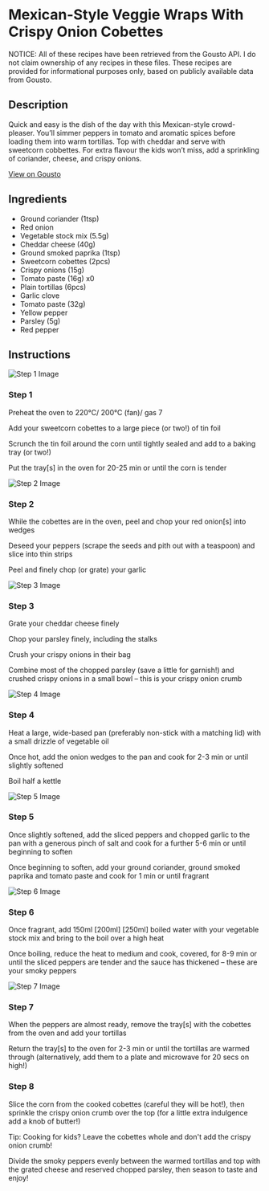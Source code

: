 # Mexican-Style Veggie Wraps With Crispy Onion Cobettes

NOTICE: All of these recipes have been retrieved from the Gousto API. I do not claim ownership of any recipes in these files. These recipes are provided for informational purposes only, based on publicly available data from Gousto.

## Description

Quick and easy is the dish of the day with this Mexican-style crowd-pleaser. You’ll simmer peppers in tomato and aromatic spices before loading them into warm tortillas. Top with cheddar and serve with sweetcorn cobbettes. For extra flavour the kids won’t miss, add a sprinkling of coriander, cheese, and crispy onions.

[View on Gousto](https://www.gousto.co.uk/recipes/cookbook/mexican-style-veggie-wraps-with-crispy-onion-cobettes)

## Ingredients

- Ground coriander (1tsp)
- Red onion
- Vegetable stock mix (5.5g)
- Cheddar cheese (40g)
- Ground smoked paprika (1tsp)
- Sweetcorn cobettes (2pcs)
- Crispy onions (15g)
- Tomato paste (16g) x0
- Plain tortillas (6pcs)
- Garlic clove
- Tomato paste (32g)
- Yellow pepper
- Parsley (5g)
- Red pepper

## Instructions

![Step 1 Image](https://production-media.gousto.co.uk/cms/recipe-step-image/Step-1-3-1688642902046-x200.jpg)

### Step 1

Preheat the oven to 220°C/ 200°C (fan)/ gas 7

Add your sweetcorn cobettes to a large piece (or two!) of tin foil

Scrunch the tin foil around the corn until tightly sealed and add to a baking tray (or two!)

Put the tray[s] in the oven for 20-25 min or until the corn is tender

![Step 2 Image](https://production-media.gousto.co.uk/cms/recipe-step-image/Step-2-3-1688642910985-x200.jpg)

### Step 2

While the cobettes are in the oven, peel and chop your red onion[s] into wedges

Deseed your peppers (scrape the seeds and pith out with a teaspoon) and slice into thin strips

Peel and finely chop (or grate) your garlic

![Step 3 Image](https://production-media.gousto.co.uk/cms/recipe-step-image/Step-3-4-1688642915834-x200.jpg)

### Step 3

Grate your cheddar cheese finely

Chop your parsley finely, including the stalks

Crush your crispy onions in their bag

Combine most of the chopped parsley (save a little for garnish!) and crushed crispy onions in a small bowl – this is your crispy onion crumb

![Step 4 Image](https://production-media.gousto.co.uk/cms/recipe-step-image/Step-4-2-1688642920416-x200.jpg)

### Step 4

Heat a large, wide-based pan (preferably non-stick with a matching lid) with a small drizzle of vegetable oil

Once hot, add the onion wedges to the pan and cook for 2-3 min or until slightly softened

Boil half a kettle

![Step 5 Image](https://production-media.gousto.co.uk/cms/recipe-step-image/Step-5-2-1688642924610-x200.jpg)

### Step 5

Once slightly softened, add the sliced peppers and chopped garlic to the pan with a generous pinch of salt and cook for a further 5-6 min or until beginning to soften

Once beginning to soften, add your ground coriander, ground smoked paprika and tomato paste and cook for 1 min or until fragrant

![Step 6 Image](https://production-media.gousto.co.uk/cms/recipe-step-image/Step-6-2-1688642929227-x200.jpg)

### Step 6

Once fragrant, add 150ml <span class="text-purple">[200ml]</span> <span class="text-danger">[250ml]</span> boiled water with your vegetable stock mix and bring to the boil over a high heat

Once boiling, reduce the heat to medium and cook, covered, for 8-9 min or until the sliced peppers are tender and the sauce has thickened – these are your smoky peppers

![Step 7 Image](https://production-media.gousto.co.uk/cms/recipe-step-image/Step-7-2-1688642933348-x200.jpg)

### Step 7

When the peppers are almost ready, remove the tray[s] with the cobettes from the oven and add your tortillas

Return the tray[s] to the oven for 2-3 min or until the tortillas are warmed through (alternatively, add them to a plate and microwave for 20 secs on high!)

### Step 8

Slice the corn from the cooked cobettes (careful they will be hot!), then sprinkle the crispy onion crumb over the top (for a little extra indulgence add a knob of butter!)

<span class="text-danger">Tip: Cooking for kids? Leave the cobettes whole and don't add the crispy onion crumb!</span>

Divide the smoky peppers evenly between the warmed tortillas and top with the grated cheese and reserved chopped parsley, then season to taste and enjoy!

